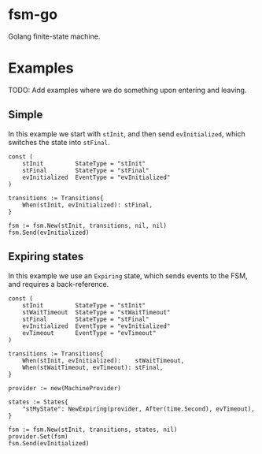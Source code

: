 # fsm-go
Golang finite-state machine.

# Examples

TODO: Add examples where we do something upon entering and leaving.

## Simple

In this example we start with `stInit`, and then send `evInitialized`, which
switches the state into `stFinal`.

```
const (
	stInit         StateType = "stInit"
	stFinal        StateType = "stFinal"
	evInitialized  EventType = "evInitialized"
)

transitions := Transitions{
	When(stInit, evInitialized): stFinal,
}

fsm := fsm.New(stInit, transitions, nil, nil)
fsm.Send(evInitialized)
```

## Expiring states

In this example we use an `Expiring` state, which sends events to the FSM, and
requires a back-reference.

```golang
const (
	stInit         StateType = "stInit"
	stWaitTimeout  StateType = "stWaitTimeout"
	stFinal        StateType = "stFinal"
	evInitialized  EventType = "evInitialized"
	evTimeout      EventType = "evTimeout"
)

transitions := Transitions{
	When(stInit, evInitialized):    stWaitTimeout,
	When(stWaitTimeout, evTimeout): stFinal,
}

provider := new(MachineProvider)

states := States{
	"stMyState": NewExpiring(provider, After(time.Second), evTimeout),
}

fsm := fsm.New(stInit, transitions, states, nil)
provider.Set(fsm)
fsm.Send(evInitialized)
```
